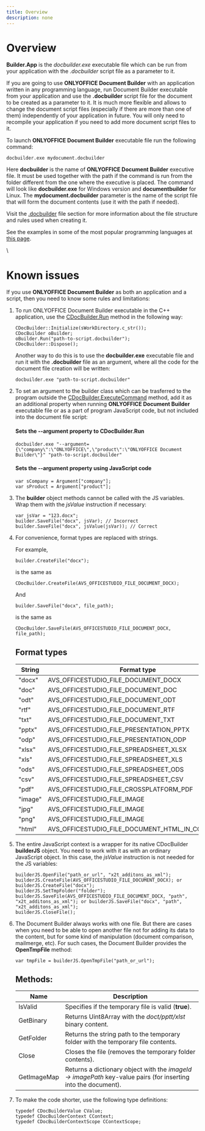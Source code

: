 ```yaml
---
title: Overview
description: none
---
```

# Overview

**Builder.App** is the *docbuilder.exe* executable file which can be run from your application with the *.docbuilder* script file as a parameter to it.

If you are going to use **ONLYOFFICE Document Builder** with an application written in any programming language, run Document Builder executable from your application and use the **.docbuilder** script file for the document to be created as a parameter to it. It is much more flexible and allows to change the document script files (especially if there are more than one of them) independently of your application in future. You will only need to recompile your application if you need to add more document script files to it.

To launch **ONLYOFFICE Document Builder** executable file run the following command:

```
docbuilder.exe mydocument.docbuilder
```

Here **docbuilder** is the name of **ONLYOFFICE Document Builder** executive file. It must be used together with the path if the command is run from the folder different from the one where the executive is placed. The command will look like **docbuilder.exe** for Windows version and **documentbuilder** for Linux. The **mydocument.docbuilder** parameter is the name of the script file that will form the document contents (use it with the path if needed).

Visit the [.docbuilder](/docbuilder/integrationapi/usingdocbuilderfile) file section for more information about the file structure and rules used when creating it.

See the examples in some of the most popular programming languages at [this page](/docbuilder/integratingdocumentbuilder).

\


# Known issues

If you use **ONLYOFFICE Document Builder** as both an application and a script, then you need to know some rules and limitations:

1. To run ONLYOFFICE Document Builder executable in the C++ application, use the [CDocBuilder.Run](/docbuilder/integrationapi/c/cdocbuilder/run) method in the following way:

   ```
   CDocBuilder::Initialize(sWorkDirectory.c_str());
   CDocBuilder oBuilder;
   oBuilder.Run("path-to-script.docbuilder");
   CDocBuilder::Dispose();
   ```

   Another way to do this is to use the **docbuilder.exe** executable file and run it with the **.docbuilder** file as an argument, where all the code for the document file creation will be written:

   ```
   docbuilder.exe "path-to-script.docbuilder"
   ```

2. To set an argument to the builder class which can be trasferred to the program outside the [CDocBuilder.ExecuteCommand](/docbuilder/integrationapi/c/cdocbuilder/executecommand) method, add it as an additional property when running **ONLYOFFICE Document Builder** executable file or as a part of program JavaScript code, but not included into the document file script:

   #### Sets the --argument property to CDocBuilder.Run

   ```
   docbuilder.exe "--argument={\"company\":\"ONLYOFFICE\",\"product\":\"ONLYOFFICE Document Builder\"}" "path-to-script.docbuilder"
   ```

   #### Sets the --argument property using JavaScript code

   ```
   var sCompany = Argument["company"];
   var sProduct = Argument["product"];
   ```

3. The **builder** object methods cannot be called with the JS variables. Wrap them with the *jsValue* instruction if necessary:

   ```
   var jsVar = "123.docx";
   builder.SaveFile("docx", jsVar); // Incorrect
   builder.SaveFile("docx", jsValue(jsVar)); // Correct
   ```

4. For convenience, format types are replaced with strings.

   For example,

   ```
   builder.CreateFile("docx");
   ```

   is the same as

   ```
   CDocBuilder.CreateFile(AVS_OFFICESTUDIO_FILE_DOCUMENT_DOCX);
   ```

   And

   ```
   builder.SaveFile("docx", file_path);
   ```

   is the same as

   ```
   CDocBuilder.SaveFile(AVS_OFFICESTUDIO_FILE_DOCUMENT_DOCX, file_path);
   ```

   ## Format types

   | String  | Format type                                            |
   | ------- | ------------------------------------------------------ |
   | "docx"  | AVS\_OFFICESTUDIO\_FILE\_DOCUMENT\_DOCX                |
   | "doc"   | AVS\_OFFICESTUDIO\_FILE\_DOCUMENT\_DOC                 |
   | "odt"   | AVS\_OFFICESTUDIO\_FILE\_DOCUMENT\_ODT                 |
   | "rtf"   | AVS\_OFFICESTUDIO\_FILE\_DOCUMENT\_RTF                 |
   | "txt"   | AVS\_OFFICESTUDIO\_FILE\_DOCUMENT\_TXT                 |
   | "pptx"  | AVS\_OFFICESTUDIO\_FILE\_PRESENTATION\_PPTX            |
   | "odp"   | AVS\_OFFICESTUDIO\_FILE\_PRESENTATION\_ODP             |
   | "xlsx"  | AVS\_OFFICESTUDIO\_FILE\_SPREADSHEET\_XLSX             |
   | "xls"   | AVS\_OFFICESTUDIO\_FILE\_SPREADSHEET\_XLS              |
   | "ods"   | AVS\_OFFICESTUDIO\_FILE\_SPREADSHEET\_ODS              |
   | "csv"   | AVS\_OFFICESTUDIO\_FILE\_SPREADSHEET\_CSV              |
   | "pdf"   | AVS\_OFFICESTUDIO\_FILE\_CROSSPLATFORM\_PDF            |
   | "image" | AVS\_OFFICESTUDIO\_FILE\_IMAGE                         |
   | "jpg"   | AVS\_OFFICESTUDIO\_FILE\_IMAGE                         |
   | "png"   | AVS\_OFFICESTUDIO\_FILE\_IMAGE                         |
   | "html"  | AVS\_OFFICESTUDIO\_FILE\_DOCUMENT\_HTML\_IN\_CONTAINER |

5. The entire JavaScript context is a wrapper for its native CDocBuilder **builderJS** object. You need to work with it as with an ordinary JavaScript object. In this case, the *jsValue* instruction is not needed for the JS variables:

   ```
   builderJS.OpenFile("path_or_url", "x2t_additons_as_xml");
   builderJS.CreateFile(AVS_OFFICESTUDIO_FILE_DOCUMENT_DOCX); or builderJS.CreateFile("docx");
   builderJS.SetTmpFolder("folder");
   builderJS.SaveFile(AVS_OFFICESTUDIO_FILE_DOCUMENT_DOCX, "path", "x2t_additons_as_xml"); or builderJS.SaveFile("docx", "path", "x2t_additons_as_xml");
   builderJS.CloseFile();
   ```

6. The Document Builder always works with one file. But there are cases when you need to be able to open another file not for adding its data to the content, but for some kind of manipulation (document comparison, mailmerge, etc). For such cases, the Document Builder provides the **OpenTmpFile** method:

   ```
   var tmpFile = builderJS.OpenTmpFile("path_or_url");
   ```

   ## Methods:

   | Name        | Description                                                                                                    |
   | ----------- | -------------------------------------------------------------------------------------------------------------- |
   | IsValid     | Specifies if the temporary file is valid (**true**).                                                           |
   | GetBinary   | Returns Uint8Array with the *doct/pptt/xlst* binary content.                                                   |
   | GetFolder   | Returns the string path to the temporary folder with the temporary file contents.                              |
   | Close       | Closes the file (removes the temporary folder contents).                                                       |
   | GetImageMap | Returns a dictionary object with the *imageId -> imagePath* key-value pairs (for inserting into the document). |

7. To make the code shorter, use the following type definitions:

   ```
   typedef CDocBuilderValue CValue;
   typedef CDocBuilderContext CContext;
   typedef CDocBuilderContextScope CContextScope;
   ```
